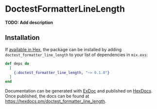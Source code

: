 # DoctestFormatterLineLength

**TODO: Add description**

## Installation

If [available in Hex](https://hex.pm/docs/publish), the package can be installed
by adding `doctest_formatter_line_length` to your list of dependencies in `mix.exs`:

```elixir
def deps do
  [
    {:doctest_formatter_line_length, "~> 0.1.0"}
  ]
end
```

Documentation can be generated with [ExDoc](https://github.com/elixir-lang/ex_doc)
and published on [HexDocs](https://hexdocs.pm). Once published, the docs can
be found at <https://hexdocs.pm/doctest_formatter_line_length>.

